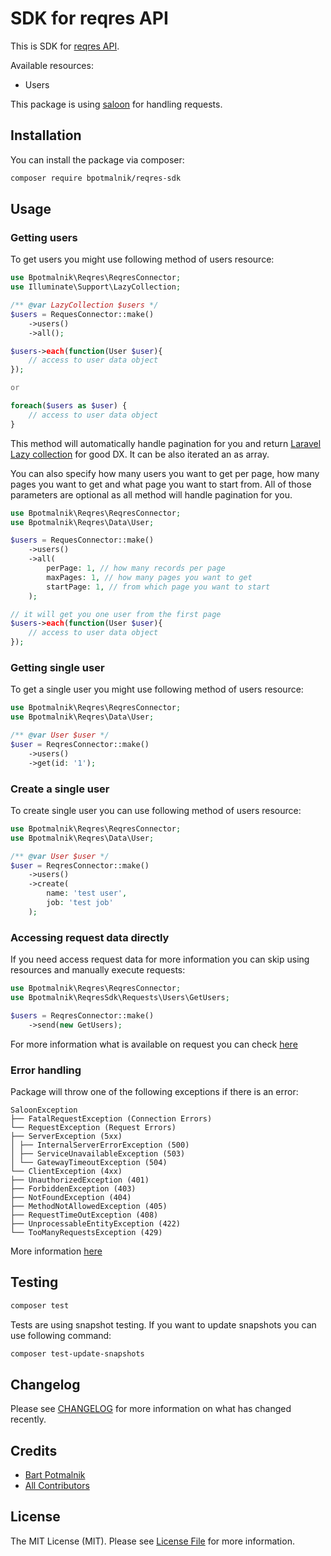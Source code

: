 # SDK for reqres API

This is SDK for [reqres API](https://reqres.in/).

Available resources:

- Users

This package is using [saloon](https://docs.saloon.dev/) for handling requests.

## Installation

You can install the package via composer:

```bash
composer require bpotmalnik/reqres-sdk
```

## Usage

### Getting users

To get users you might use following method of users resource:

```php
use Bpotmalnik\Reqres\ReqresConnector;
use Illuminate\Support\LazyCollection;

/** @var LazyCollection $users */
$users = RequesConnector::make()
    ->users()
    ->all();

$users->each(function(User $user){
    // access to user data object
});

or 

foreach($users as $user) {
    // access to user data object
}

```

This method will automatically handle pagination for you and
return [Laravel Lazy collection](https://josephsilber.com/posts/2020/07/29/lazy-collections-in-laravel)
for good DX. It can be also iterated an as array.

You can also specify how many users you want to get per page, how many pages you
want to get and what page you want to start from. All of those parameters are
optional as all method will handle pagination for you.

```php 
use Bpotmalnik\Reqres\ReqresConnector;
use Bpotmalnik\Reqres\Data\User;

$users = RequesConnector::make()
    ->users()
    ->all(
        perPage: 1, // how many records per page
        maxPages: 1, // how many pages you want to get
        startPage: 1, // from which page you want to start
    );

// it will get you one user from the first page
$users->each(function(User $user){
    // access to user data object
});
```

### Getting single user

To get a single user you might use following method of users resource:

```php
use Bpotmalnik\Reqres\ReqresConnector;
use Bpotmalnik\Reqres\Data\User;

/** @var User $user */
$user = ReqresConnector::make()
    ->users()
    ->get(id: '1');
```

### Create a single user

To create single user you can use following method of users resource:

```php
use Bpotmalnik\Reqres\ReqresConnector;
use Bpotmalnik\Reqres\Data\User;

/** @var User $user */
$user = ReqresConnector::make()
    ->users()
    ->create(
        name: 'test user',
        job: 'test job'
    );
```

### Accessing request data directly

If you need access request data for more information you can skip using
resources and manually execute
requests:

```php
use Bpotmalnik\Reqres\ReqresConnector;
use Bpotmalnik\ReqresSdk\Requests\Users\GetUsers;

$users = ReqresConnector::make()
    ->send(new GetUsers);
```

For more information what is available on request you can
check [here](https://docs.saloon.dev/the-basics/responses)

### Error handling

Package will throw one of the following exceptions if there is an error:

```
SaloonException
├── FatalRequestException (Connection Errors)
└── RequestException (Request Errors)
├── ServerException (5xx)
│ ├── InternalServerErrorException (500)
│ ├── ServiceUnavailableException (503)
│ └── GatewayTimeoutException (504)
└── ClientException (4xx)
├── UnauthorizedException (401)
├── ForbiddenException (403)
├── NotFoundException (404)
├── MethodNotAllowedException (405)
├── RequestTimeOutException (408)
├── UnprocessableEntityException (422)
└── TooManyRequestsException (429)
```

More information [here](https://docs.saloon.dev/the-basics/handling-failures)

## Testing

```bash
composer test
```

Tests are using snapshot testing. If you want to update snapshots you can use
following command:

```bash
composer test-update-snapshots
```

## Changelog

Please see [CHANGELOG](CHANGELOG.md) for more information on what has changed
recently.

## Credits

- [Bart Potmalnik](https://github.com/bpotmalnik)
- [All Contributors](../../contributors)

## License

The MIT License (MIT). Please see [License File](LICENSE.md) for more
information.
